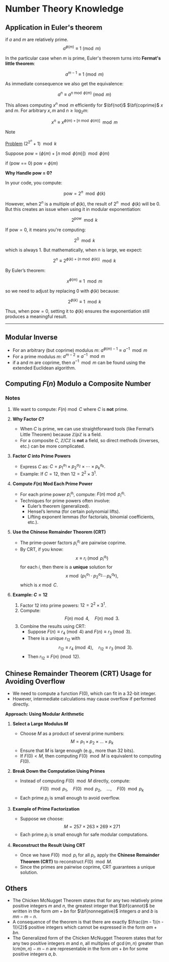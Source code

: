 # Number Theory Knowledge

## Application in Euler's theorem

$\text{if } a \text{ and } m \text{ are relatively prime.}$
$$a^{\phi(m)} \equiv 1 \pmod m \quad $$

In the particular case when $m$ is prime, Euler's theorem turns into **Fermat's little theorem**:

$$a^{m - 1} \equiv 1 \pmod m$$

As immediate consequence we also get the equivalence:

$$a^n \equiv a^{n \bmod \phi(m)} \pmod m$$

This allows computing $x^n \bmod m$ efficiently for $\bf{not}$ $\bf{coprime}$ $x$ and $m$.
For arbitrary $x, m$ and $n \geq \log_2 m$:

$$x^{n}\equiv x^{\phi(m)+[n \bmod \phi(m)]} \mod m$$

> [!NOTE]
> [Problem](https://codeforces.com/gym/100975/problem/F) $(2^{2^n} + 1)\mod k$
>
> Suppose pow = $(\phi(m)+[n \bmod \phi(m)]) \mod \phi(m)$
>
> if (pow == 0) pow = $\phi(m)$

**Why Handle pow = 0?**

In your code, you compute:

$$
\text{pow} = 2^n \mod \phi(k)
$$

However, when $2^n$ is a multiple of $\phi(k)$, the result of $2^n \mod \phi(k)$ will be 0. But this creates an issue when using it in modular exponentiation:

$$
2^{\text{pow}} \mod k
$$

If $\text{pow} = 0$, it means you're computing:

$$
2^0 \mod k
$$

which is always 1. But mathematically, when $n$ is large, we expect:

$$
2^n \equiv 2^{\phi(k) + (n \bmod \phi(k))} \mod k
$$

By Euler’s theorem:

$$
x^{\phi(m)} \equiv 1 \mod m
$$

so we need to adjust by replacing $0$ with $\phi(k)$ because:

$$
2^{\phi(k)} \equiv 1 \mod k
$$

Thus, when $\text{pow} = 0$, setting it to $\phi(k)$ ensures the exponentiation still produces a meaningful result.

---

## Modular Inverse

* For an arbitrary (but coprime) modulus $m$: $a ^ {\phi (m) - 1} \equiv a ^{-1} \mod m$
* For a prime modulus $m$: $a ^ {m - 2} \equiv a ^ {-1} \mod m$
* if a and m are coprime, then $a ^ {-1} \mod m$ can be found using the extended Euclidean algorithm.

## Computing $F(n)$ Modulo a Composite Number

### Notes

1.
   We want to compute:
   $F(n) \bmod C$
   where $C$ is **not** prime.

1. **Why Factor $C$?**  
   * When $C$ is prime, we can use straightforward tools (like Fermat’s Little Theorem) because $\mathbb{Z}/p\mathbb{Z}$ is a field.  
   * For a composite $C$, $\mathbb{Z}/C\mathbb{Z}$ is **not** a field, so direct methods (inverses, etc.) can be more complicated.  

2. **Factor $C$ into Prime Powers**  
   - Express $C$ as:
     $C = p_1^{a_1} \times p_2^{a_2} \times \cdots \times p_k^{a_k}.$
   - Example: If $C = 12$, then $12 = 2^2 \times 3^1$.

3. **Compute $F(n)$ Mod Each Prime Power**  
   - For each prime power $p_i^{a_i}$, compute:
     $F(n) \bmod p_i^{a_i}.$
   - Techniques for prime powers often involve:
     - Euler’s theorem (generalized).
     - Hensel’s lemma (for certain polynomial lifts).
     - Lifting exponent lemmas (for factorials, binomial coefficients, etc.).

4. **Use the Chinese Remainder Theorem (CRT)**  
   - The prime-power factors $p_i^{a_i}$ are pairwise coprime.  
   - By CRT, if you know:
     $$
     x \equiv r_i \pmod{p_i^{a_i}}
     $$
     for each $i$, then there is a **unique** solution for
     $$
     x \bmod \bigl(p_1^{a_1} \cdot p_2^{a_2} \cdots p_k^{a_k}\bigr),
     $$
     which is $x \bmod C$.

5. **Example: $C = 12$**  
   1. Factor $12$ into prime powers: $12 = 2^2 \times 3^1$.  
   2. Compute:
      $$
      F(n) \bmod 4, \quad F(n) \bmod 3.
      $$
   3. Combine the results using CRT:
      - Suppose $F(n) \equiv r_4 \pmod{4}$ and $F(n) \equiv r_3 \pmod{3}$.  
      - There is a unique $r_{12}$ with
        $$
        r_{12} \equiv r_4 \pmod{4}, \quad
        r_{12} \equiv r_3 \pmod{3}.
        $$
      - Then $r_{12} \equiv F(n) \pmod{12}$.

## **Chinese Remainder Theorem (CRT) Usage for Avoiding Overflow**

- We need to compute a function $F(0)$, which can fit in a 32-bit integer.
- However, intermediate calculations may cause overflow if performed directly.

**Approach: Using Modular Arithmetic**
1. **Select a Large Modulus $M$**  
   - Choose $M$ as a product of several prime numbers:  
     $$M = p_1 \times p_2 \times \dots \times p_k$$
   - Ensure that $M$ is large enough (e.g., more than 32 bits).  
   - If $F(0) < M$, then computing $F(0) \mod M$ is equivalent to computing $F(0)$.

2. **Break Down the Computation Using Primes**  
   - Instead of computing $F(0) \mod M$ directly, compute:  
     $$F(0) \mod p_1, \quad F(0) \mod p_2, \quad \dots, \quad F(0) \mod p_k$$
   - Each prime $p_i$ is small enough to avoid overflow.

3. **Example of Prime Factorization**
   - Suppose we choose:
     $$M = 257 \times 263 \times 269 \times 271$$
   - Each prime $p_i$ is small enough for safe modular computations.

4. **Reconstruct the Result Using CRT**  
   - Once we have $F(0) \mod p_i$ for all $p_i$, apply the **Chinese Remainder Theorem (CRT)** to reconstruct $F(0) \mod M$.
   - Since the primes are pairwise coprime, CRT guarantees a unique solution.

## Others

* The Chicken McNugget Theorem states that for any two relatively prime positive integers $m$ and $n$, the greatest integer that $\bf{cannot}$ be written in the form $am + bn$ for $\bf{nonnegative}$ integers $a$ and $b$ is $mn - m - n$.
* A consequence of the theorem is that there are exactly $\frac{(m - 1)(n - 1)}{2}$ positive integers which cannot be expressed in the form $am + bn$.
* The Generalized form of the Chicken McNugget Theorem states that for any two positive integers $m$ and $n$, all multiples of $\gcd(m, n)$ greater than $\textrm{lcm}(m, n)-m-n$ are representable in the form $am+bn$ for some positive integers $a, b$.
